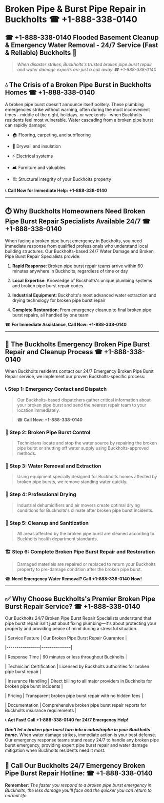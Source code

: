 # Broken Pipe & Burst Pipe Repair in Buckholts ☎ +1-888-338-0140  
## ☎ +1-888-338-0140 Flooded Basement Cleanup & Emergency Water Removal - 24/7 Service (Fast & Reliable) Buckholts 🚨  

> *When disaster strikes, Buckholts's trusted broken pipe burst repair and water damage experts are just a call away ☎ +1-888-338-0140*  

## 💧 The Crisis of a Broken Pipe Burst in Buckholts Homes ☎ +1-888-338-0140  

A broken pipe burst doesn't announce itself politely. These plumbing emergencies strike without warning, often during the most inconvenient times—middle of the night, holidays, or weekends—when Buckholts residents feel most vulnerable. Water cascading from a broken pipe burst can rapidly damage:  

* 🏠 Flooring, carpeting, and subflooring  
* 🧱 Drywall and insulation  
* ⚡ Electrical systems  
* 🛋️ Furniture and valuables  
* 🏗️ Structural integrity of your Buckholts property  

📞 **Call Now for Immediate Help: +1-888-338-0140**  

---  

## ⏱️ Why Buckholts Homeowners Need Broken Pipe Burst Repair Specialists Available 24/7 ☎ +1-888-338-0140  

When facing a broken pipe burst emergency in Buckholts, you need immediate response from qualified professionals who understand local building structures. Our Buckholts-based 24/7 Water Damage and Broken Pipe Burst Repair Specialists provide:  

1. **Rapid Response**: Broken pipe burst repair teams arrive within 60 minutes anywhere in Buckholts, regardless of time or day  
2. **Local Expertise**: Knowledge of Buckholts's unique plumbing systems and broken pipe burst repair codes  
3. **Industrial Equipment**: Buckholts's most advanced water extraction and drying technology for broken pipe burst repair  
4. **Complete Restoration**: From emergency cleanup to final broken pipe burst repairs, all handled by one team  

☎ **For Immediate Assistance, Call Now: +1-888-338-0140**  

---  

## 🔧 The Buckholts Emergency Broken Pipe Burst Repair and Cleanup Process ☎ +1-888-338-0140  

When Buckholts residents contact our 24/7 Emergency Broken Pipe Burst Repair service, we implement our proven Buckholts-specific process:  

### 📞 Step 1: Emergency Contact and Dispatch  
> Our Buckholts-based dispatchers gather critical information about your broken pipe burst and send the nearest repair team to your location immediately.  
> ☎ **Call Now: +1-888-338-0140**  

### 🚿 Step 2: Broken Pipe Burst Control  
> Technicians locate and stop the water source by repairing the broken pipe burst or shutting off water supply using Buckholts-approved methods.  

### 🌊 Step 3: Water Removal and Extraction  
> Using equipment specially designed for Buckholts homes affected by broken pipe bursts, we remove standing water quickly.  

### 💨 Step 4: Professional Drying  
> Industrial dehumidifiers and air movers create optimal drying conditions for Buckholts's climate after broken pipe burst incidents.  

### 🧼 Step 5: Cleanup and Sanitization  
> All areas affected by the broken pipe burst are cleaned according to Buckholts health department standards.  

### 🏗️ Step 6: Complete Broken Pipe Burst Repair and Restoration  
> Damaged materials are repaired or replaced to return your Buckholts property to pre-damage condition after the broken pipe burst.  

☎ **Need Emergency Water Removal? Call +1-888-338-0140 Now!**  

---  

## ✅ Why Choose Buckholts's Premier Broken Pipe Burst Repair Service? ☎ +1-888-338-0140  

Our Buckholts 24/7 Broken Pipe Burst Repair Specialists understand that pipe burst repair isn't just about fixing plumbing—it's about protecting your property and providing peace of mind during a stressful situation.  

| Service Feature | Our Broken Pipe Burst Repair Guarantee |  
|-----------------|---------------|  
| Response Time | 60 minutes or less throughout Buckholts |  
| Technician Certification | Licensed by Buckholts authorities for broken pipe burst repair |  
| Insurance Handling | Direct billing to all major providers in Buckholts for broken pipe burst incidents |  
| Pricing | Transparent broken pipe burst repair with no hidden fees |  
| Documentation | Comprehensive broken pipe burst repair reports for Buckholts insurance requirements |  

📞 **Act Fast! Call +1-888-338-0140 for 24/7 Emergency Help!**  

***Don't let a broken pipe burst turn into a catastrophe in your Buckholts home.*** When water damage strikes, immediate action is your best defense. Our emergency response teams stand ready 24/7 to handle any broken pipe burst emergency, providing expert pipe burst repair and water damage mitigation when Buckholts residents need it most.  

## 📱 Call Our Buckholts 24/7 Emergency Broken Pipe Burst Repair Hotline: ☎ +1-888-338-0140  

**Remember**: *The faster you respond to a broken pipe burst emergency in Buckholts, the less damage you'll face and the quicker you can return to normal life.*